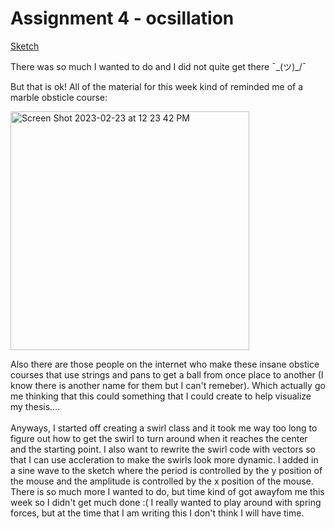 # Assignment 4 - ocsillation

[Sketch](https://editor.p5js.org/gracywhelihan/sketches/A75y-ZRUd)

There was so much I wanted to do and I did not quite get there ¯\_(ツ)_/¯
 
But that is ok! All of the material for this week kind of reminded me of a marble obsticle course:

 <img width="382" alt="Screen Shot 2023-02-23 at 12 23 42 PM" src="https://user-images.githubusercontent.com/76453899/220983122-7b0dde3c-e660-4a4b-801b-f4e45d452f1f.png">

Also there are those people on the internet who make these insane obstice courses that use strings and pans to get a ball from once place to another (I know there is another name for them but I can't remeber). Which actually go me thinking that this could something that I could create to help visualize my thesis....
<br></br>
Anyways, I started off creating a swirl class and it took me way too long to figure out how to get the swirl to turn around when it reaches the center and the starting point. I also want to rewrite the swirl code with vectors so that I can use accleration to make the swirls look more dynamic. I added in a sine wave to the sketch where the period is controlled by the y position of the mouse and the amplitude is controlled by the x position of the mouse. 
There is so much more I wanted to do, but time kind of got awayfom me this week so I didn't get much done :( I really wanted to play around with spring forces, but at the time that I am writing this I don't think I will have time. 

 
